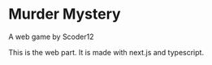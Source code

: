 # Murder Mystery

A web game by Scoder12

This is the web part. It is made with next.js and typescript. 
